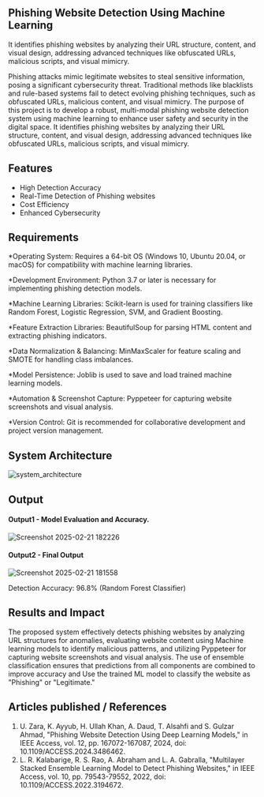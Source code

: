 ## Phishing Website Detection Using Machine Learning
It identifies phishing websites by analyzing their URL structure, content, and visual design, addressing advanced techniques like obfuscated URLs, malicious scripts, and visual mimicry.

<!--Detailed Description about the project-->
Phishing attacks mimic legitimate websites to steal sensitive information, posing a significant cybersecurity threat.
Traditional methods like blacklists and rule-based systems fail to detect evolving phishing techniques, such as obfuscated URLs, malicious content, and visual mimicry.
The purpose of this project is to develop a robust, multi-modal phishing website detection system using machine learning to enhance user safety and security in the digital space. 
It identifies phishing websites by analyzing their URL structure, content, and visual design, addressing advanced techniques like obfuscated URLs, malicious scripts, and visual mimicry.

## Features
<!--List the features of the project as shown below-->
- High Detection Accuracy
- Real-Time Detection of Phishing websites
- Cost Efficiency
- Enhanced Cybersecurity

## Requirements
<!--List the requirements of the project as shown below-->
*Operating System: Requires a 64-bit OS (Windows 10, Ubuntu 20.04, or macOS) for compatibility with machine learning libraries.

*Development Environment: Python 3.7 or later is necessary for implementing phishing detection models.

*Machine Learning Libraries: Scikit-learn is used for training classifiers like Random Forest, Logistic Regression, SVM, and Gradient Boosting.

*Feature Extraction Libraries: BeautifulSoup for parsing HTML content and extracting phishing indicators.

*Data Normalization & Balancing: MinMaxScaler for feature scaling and SMOTE for handling class imbalances.

*Model Persistence: Joblib is used to save and load trained machine learning models.

*Automation & Screenshot Capture: Pyppeteer for capturing website screenshots and visual analysis.

*Version Control: Git is recommended for collaborative development and project version management.

## System Architecture
<!--Embed the system architecture diagram as shown below-->

![system_architecture](https://github.com/user-attachments/assets/18ddab4b-6856-436b-9890-3c68bad4cf89)



## Output

#### Output1 - Model Evaluation and Accuracy.

![Screenshot 2025-02-21 182226](https://github.com/user-attachments/assets/f5cae404-b289-4740-b1df-a8aa6982bc3a)


#### Output2 - Final Output

![Screenshot 2025-02-21 181558](https://github.com/user-attachments/assets/f6b00792-eacd-43dc-941e-476d4a1c699f)

Detection Accuracy: 96.8% (Random Forest Classifier)


## Results and Impact
<!--Give the results and impact as shown below-->
The proposed system effectively detects phishing websites by analyzing URL structures for anomalies, evaluating website content using Machine learning models to identify malicious patterns, and utilizing Pyppeteer for capturing website screenshots and visual analysis. The use of ensemble classification ensures that predictions from all components are combined to improve accuracy and Use the trained ML model to classify the website as "Phishing" or "Legitimate."


## Articles published / References
1. U. Zara, K. Ayyub, H. Ullah Khan, A. Daud, T. Alsahfi and S. Gulzar Ahmad, "Phishing Website Detection Using Deep Learning Models," in IEEE Access, vol. 12, pp. 167072-167087, 2024, doi: 10.1109/ACCESS.2024.3486462.
2. L. R. Kalabarige, R. S. Rao, A. Abraham and L. A. Gabralla, "Multilayer Stacked Ensemble Learning Model to Detect Phishing Websites," in IEEE Access, vol. 10, pp. 79543-79552, 2022, doi: 10.1109/ACCESS.2022.3194672.
